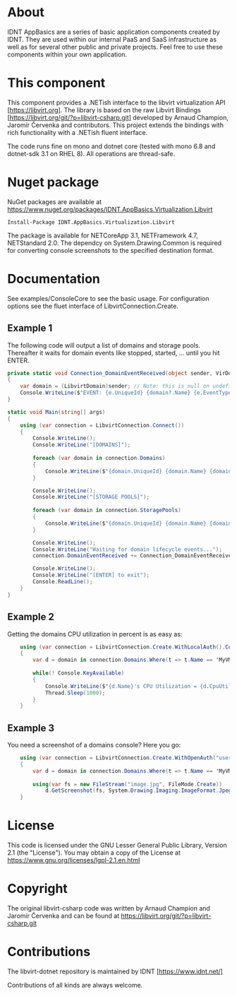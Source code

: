 # About

IDNT AppBasics are a series of basic application components created by IDNT. They
are used within our internal PaaS and SaaS infrastructure as well as for several
other public and private projects. Feel free to use these components within your
own application. 

# This component

This component provides a .NETish interface to the libvirt virtualization API [https://libvirt.org].
The library is based on the raw Libvirt Bindings [https://libvirt.org/git/?p=libvirt-csharp.git] developed
by Arnaud Champion, Jaromír Červenka and contributors. This project extends the bindings with rich 
functionality with a .NETish fluent interface.

The code runs fine on mono and dotnet core (tested with mono 6.8 and dotnet-sdk 3.1 on RHEL 8). All operations are thread-safe.

# Nuget package

NuGet packages are available at https://www.nuget.org/packages/IDNT.AppBasics.Virtualization.Libvirt

```PS
Install-Package IDNT.AppBasics.Virtualization.Libvirt
```

The package is available for NETCoreApp 3.1, NETFramework 4.7, NETStandard 2.0. The dependcy on System.Drawing.Common is required for converting console screenshots to the specified destination format.
 
# Documentation
 
See examples/ConsoleCore to see the basic usage. For configuration options see the fluet interface of LibvirtConnection.Create.

## Example 1

The following code will output a list of domains and storage pools. Thereafter it 
waits for domain events like stopped, started, ... until you hit ENTER.

```c#
private static void Connection_DomainEventReceived(object sender, VirDomainEventArgs e)
{
    var domain = (LibvirtDomain)sender; // Note: this is null on undefine event
    Console.WriteLine($"EVENT: {e.UniqueId} {domain?.Name} {e.EventType}");
}

static void Main(string[] args)
{
    using (var connection = LibvirtConnection.Connect())
    {
		Console.WriteLine();
		Console.WriteLine("[DOMAINS]");
		
		foreach (var domain in connection.Domains)
		{
			Console.WriteLine($"{domain.UniqueId} {domain.Name} {domain.State}");
		}

		Console.WriteLine();
		Console.WriteLine("[STORAGE POOLS]");
		
		foreach (var domain in connection.StoragePools)
		{
			Console.WriteLine($"{domain.UniqueId} {domain.Name} {domain.State}");
		}

        Console.WriteLine();
        Console.WriteLine("Waiting for domain lifecycle events...");
        connection.DomainEventReceived += Connection_DomainEventReceived;

        Console.WriteLine();
        Console.WriteLine("[ENTER] to exit");
        Console.ReadLine();
    }
}
```

## Example 2

Getting the domains CPU utilization in percent is as easy as:

```c#
    using (var connection = LibvirtConnection.Create.WithLocalAuth().Connect())
    {
		var d = domain in connection.Domains.Where(t => t.Name == 'MyVM').First();
		
		while(! Console.KeyAvailable)
		{
		    Console.WriteLine($"{d.Name}'s CPU Utilization = {d.CpuUtilization.LastSecond}%");
		    Thread.Sleep(1000);
		}
	}
```

## Example 3

You need a screenshot of a domains console? Here you go:

```c#
    using (var connection = LibvirtConnection.Create.WithOpenAuth("user", "pass").Connect("@"qemu:///system"))
    {
		var d = domain in connection.Domains.Where(t => t.Name == 'MyVM').First();
		
		using(var fs = new FileStream("image.jpg", FileMode.Create))
			d.GetScreenshot(fs, System.Drawing.Imaging.ImageFormat.Jpeg);
	}
```

# License

This code is licensed under the GNU Lesser General Public Library, Version 2.1 (the "License"). 
You may obtain a copy of the License at https://www.gnu.org/licenses/lgpl-2.1.en.html

# Copyright

The original libvirt-csharp code was written by Arnaud Champion and Jaromír Červenka and can be found at
https://libvirt.org/git/?p=libvirt-csharp.git

# Contributions 

The libvirt-dotnet repository is maintained by IDNT [https://www.idnt.net/]

Contributions of all kinds are always welcome.
